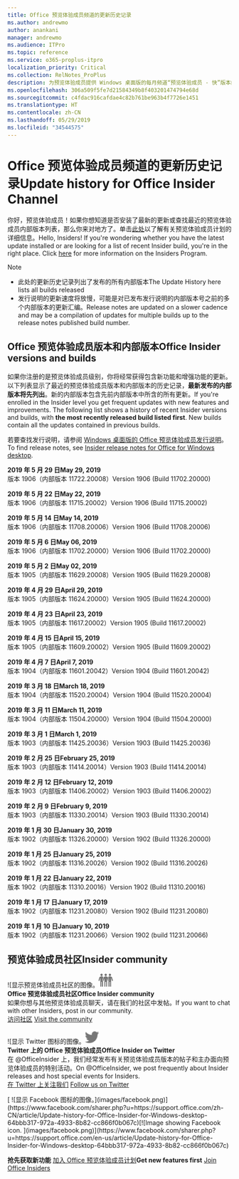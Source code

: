 ```yaml
---
title: Office 预览体验成员频道的更新历史记录
ms.author: andrewmo
author: anankani
manager: andrewmo
ms.audience: ITPro
ms.topic: reference
ms.service: o365-proplus-itpro
localization_priority: Critical
ms.collection: RelNotes_ProPlus
description: 为预览体验成员提供 Windows 桌面版的每月频道“预览体验成员 - 快”版本的更新历史记录
ms.openlocfilehash: 306a509f5fe7d21584349b8f403201474794e68d
ms.sourcegitcommit: c4fdac916cafdae4c82b761be963b4f7726e1451
ms.translationtype: HT
ms.contentlocale: zh-CN
ms.lasthandoff: 05/29/2019
ms.locfileid: "34544575"
---
```

# <a name="update-history-for-office-insider-channel"></a><span data-ttu-id="bec93-103">Office 预览体验成员频道的更新历史记录</span><span class="sxs-lookup"><span data-stu-id="bec93-103">Update history for Office Insider Channel</span></span>

<span data-ttu-id="bec93-p101">你好，预览体验成员！如果你想知道是否安装了最新的更新或查找最近的预览体验成员内部版本列表，那么你来对地方了。单击[此处](https://insider.office.com/)以了解有关预览体验成员计划的详细信息。</span><span class="sxs-lookup"><span data-stu-id="bec93-p101">Hello, Insiders! If you're wondering whether you have the latest update installed or are looking for a list of recent Insider build, you're in the right place. Click [here](https://insider.office.com/) for more information on the Insiders Program.</span></span>

> [!NOTE]
> - <span data-ttu-id="bec93-107">此处的更新历史记录列出了发布的所有内部版本</span><span class="sxs-lookup"><span data-stu-id="bec93-107">The Update History here lists all builds released</span></span>
> - <span data-ttu-id="bec93-108">发行说明的更新速度将放慢，可能是对已发布发行说明的内部版本号之前的多个内部版本的更新汇编。</span><span class="sxs-lookup"><span data-stu-id="bec93-108">Release notes are updated on a slower cadence and may be a compilation of updates for multiple builds up to the release notes published build number.</span></span>



## <a name="office-insider-versions-and-builds"></a><span data-ttu-id="bec93-109">Office 预览体验成员版本和内部版本</span><span class="sxs-lookup"><span data-stu-id="bec93-109">Office Insider versions and builds</span></span>

<span data-ttu-id="bec93-p102">如果你注册的是预览体验成员级别，你将经常获得包含新功能和增强功能的更新。以下列表显示了最近的预览体验成员版本和内部版本的历史记录，**最新发布的内部版本将先列出**。新的内部版本包含先前内部版本中所含的所有更新。</span><span class="sxs-lookup"><span data-stu-id="bec93-p102">If you're enrolled in the Insider level you get frequent updates with new features and improvements. The following list shows a history of recent Insider versions and builds, with **the most recently released build listed first**. New builds contain all the updates contained in previous builds.</span></span> 

<span data-ttu-id="bec93-113">若要查找发行说明，请参阅 [Windows 桌面版的 Office 预览体验成员发行说明](https://docs.microsoft.com/zh-CN/OfficeUpdates/release-notes-office-insider)。</span><span class="sxs-lookup"><span data-stu-id="bec93-113">To find release notes, see [Insider release notes for Office for Windows desktop](https://docs.microsoft.com/en-us/OfficeUpdates/release-notes-office-insider).</span></span>

[//]: # (请勿移除)

<span data-ttu-id="bec93-115">**2019 年 5 月 29 日**</span><span class="sxs-lookup"><span data-stu-id="bec93-115">**May 29, 2019**</span></span><br/>
<span data-ttu-id="bec93-116">版本 1906（内部版本 11722.20008）</span><span class="sxs-lookup"><span data-stu-id="bec93-116">Version 1906 (Build 11702.20000)</span></span><br/>

<span data-ttu-id="bec93-117">**2019 年 5 月 22 日**</span><span class="sxs-lookup"><span data-stu-id="bec93-117">**May 22, 2019**</span></span><br/> <span data-ttu-id="bec93-118">版本 1906（内部版本 11715.20002）</span><span class="sxs-lookup"><span data-stu-id="bec93-118">Version 1906 (Build 11715.20002)</span></span><br/> 

<span data-ttu-id="bec93-119">**2019 年 5 月 14 日**</span><span class="sxs-lookup"><span data-stu-id="bec93-119">**May 14, 2019**</span></span><br/> <span data-ttu-id="bec93-120">版本 1906（内部版本 11708.20006）</span><span class="sxs-lookup"><span data-stu-id="bec93-120">Version 1906 (Build 11708.20006)</span></span><br/>

<span data-ttu-id="bec93-121">**2019 年 5 月 6 日**</span><span class="sxs-lookup"><span data-stu-id="bec93-121">**May 06, 2019**</span></span><br/>
<span data-ttu-id="bec93-122">版本 1906（内部版本 11702.20000）</span><span class="sxs-lookup"><span data-stu-id="bec93-122">Version 1906 (Build 11702.20000)</span></span><br/>

<span data-ttu-id="bec93-123">**2019 年 5 月 2 日**</span><span class="sxs-lookup"><span data-stu-id="bec93-123">**May 02, 2019**</span></span><br/>
<span data-ttu-id="bec93-124">版本 1905（内部版本 11629.20008）</span><span class="sxs-lookup"><span data-stu-id="bec93-124">Version 1905 (Build 11629.20008)</span></span><br/>

<span data-ttu-id="bec93-125">**2019 年 4 月 29 日**</span><span class="sxs-lookup"><span data-stu-id="bec93-125">**April 29, 2019**</span></span><br/>
<span data-ttu-id="bec93-126">版本 1905（内部版本 11624.20000）</span><span class="sxs-lookup"><span data-stu-id="bec93-126">Version 1905 (Build 11624.20000)</span></span><br/>

<span data-ttu-id="bec93-127">**2019 年 4 月 23 日**</span><span class="sxs-lookup"><span data-stu-id="bec93-127">**April 23, 2019**</span></span><br/> <span data-ttu-id="bec93-128">版本 1905（内部版本 11617.20002）</span><span class="sxs-lookup"><span data-stu-id="bec93-128">Version 1905 (Build 11617.20002)</span></span><br/>

<span data-ttu-id="bec93-129">**2019 年 4 月 15 日**</span><span class="sxs-lookup"><span data-stu-id="bec93-129">**April 15, 2019**</span></span><br/> <span data-ttu-id="bec93-130">版本 1905（内部版本 11609.20002）</span><span class="sxs-lookup"><span data-stu-id="bec93-130">Version 1905 (Build 11609.20002)</span></span><br/>

<span data-ttu-id="bec93-131">**2019 年 4 月 7 日**</span><span class="sxs-lookup"><span data-stu-id="bec93-131">**April 7, 2019**</span></span><br/> <span data-ttu-id="bec93-132">版本 1904（内部版本 11601.20042）</span><span class="sxs-lookup"><span data-stu-id="bec93-132">Version 1904 (Build 11601.20042)</span></span><br/>

<span data-ttu-id="bec93-133">**2019 年 3 月 18 日**</span><span class="sxs-lookup"><span data-stu-id="bec93-133">**March 18, 2019**</span></span><br/> <span data-ttu-id="bec93-134">版本 1904（内部版本 11520.20004）</span><span class="sxs-lookup"><span data-stu-id="bec93-134">Version 1904 (Build 11520.20004)</span></span><br/>

<span data-ttu-id="bec93-135">**2019 年 3 月 11 日**</span><span class="sxs-lookup"><span data-stu-id="bec93-135">**March 11, 2019**</span></span><br/> <span data-ttu-id="bec93-136">版本 1904（内部版本 11504.20000）</span><span class="sxs-lookup"><span data-stu-id="bec93-136">Version 1904 (Build 11504.20000)</span></span><br/>

<span data-ttu-id="bec93-137">**2019 年 3 月 1 日**</span><span class="sxs-lookup"><span data-stu-id="bec93-137">**March 1, 2019**</span></span><br/> <span data-ttu-id="bec93-138">版本 1903（内部版本 11425.20036）</span><span class="sxs-lookup"><span data-stu-id="bec93-138">Version 1903 (Build 11425.20036)</span></span><br/> 

<span data-ttu-id="bec93-139">**2019 年 2 月 25 日**</span><span class="sxs-lookup"><span data-stu-id="bec93-139">**February 25, 2019**</span></span><br/> <span data-ttu-id="bec93-140">版本 1903（内部版本 11414.20014）</span><span class="sxs-lookup"><span data-stu-id="bec93-140">Version 1903 (Build 11414.20014)</span></span><br/> 

<span data-ttu-id="bec93-141">**2019 年 2 月 12 日**</span><span class="sxs-lookup"><span data-stu-id="bec93-141">**February 12, 2019**</span></span><br/> <span data-ttu-id="bec93-142">版本 1903（内部版本 11406.20002）</span><span class="sxs-lookup"><span data-stu-id="bec93-142">Version 1903 (Build 11406.20002)</span></span><br/> 

<span data-ttu-id="bec93-143">**2019 年 2 月 9 日**</span><span class="sxs-lookup"><span data-stu-id="bec93-143">**February 9, 2019**</span></span><br/> <span data-ttu-id="bec93-144">版本 1903（内部版本 11330.20014）</span><span class="sxs-lookup"><span data-stu-id="bec93-144">Version 1903 (Build 11330.20014)</span></span><br/> 

<span data-ttu-id="bec93-145">**2019 年 1 月 30 日**</span><span class="sxs-lookup"><span data-stu-id="bec93-145">**January 30, 2019**</span></span><br/> <span data-ttu-id="bec93-146">版本 1902（内部版本 11326.20000）</span><span class="sxs-lookup"><span data-stu-id="bec93-146">Version 1902 (Build 11326.20000)</span></span><br/> 

<span data-ttu-id="bec93-147">**2019 年 1 月 25 日**</span><span class="sxs-lookup"><span data-stu-id="bec93-147">**January 25, 2019**</span></span><br/> <span data-ttu-id="bec93-148">版本 1902（内部版本 11316.20026）</span><span class="sxs-lookup"><span data-stu-id="bec93-148">Version 1902 (Build 11316.20026)</span></span><br/> 

<span data-ttu-id="bec93-149">**2019 年 1 月 22 日**</span><span class="sxs-lookup"><span data-stu-id="bec93-149">**January 22, 2019**</span></span><br/> <span data-ttu-id="bec93-150">版本 1902（内部版本 11310.20016）</span><span class="sxs-lookup"><span data-stu-id="bec93-150">Version 1902 (Build 11310.20016)</span></span><br/> 

<span data-ttu-id="bec93-151">**2019 年 1 月 17 日**</span><span class="sxs-lookup"><span data-stu-id="bec93-151">**January 17, 2019**</span></span><br/> <span data-ttu-id="bec93-152">版本 1902（内部版本 11231.20080）</span><span class="sxs-lookup"><span data-stu-id="bec93-152">Version 1902 (Build 11231.20080)</span></span><br/>

<span data-ttu-id="bec93-153">**2019 年 1 月 10 日**</span><span class="sxs-lookup"><span data-stu-id="bec93-153">**January 10, 2019**</span></span><br/> <span data-ttu-id="bec93-154">版本 1902（内部版本 11231.20066）</span><span class="sxs-lookup"><span data-stu-id="bec93-154">Version 1902 (build 11231.20066)</span></span><br/> 


## <a name="insider-community"></a><span data-ttu-id="bec93-155">预览体验成员社区</span><span class="sxs-lookup"><span data-stu-id="bec93-155">Insider community</span></span>

<span data-ttu-id="bec93-156">![显示预览体验成员社区的图像。</span><span class="sxs-lookup"><span data-stu-id="bec93-156">![Image showing insider community.</span></span> ](images/insidercommunity.png) <br/>
<span data-ttu-id="bec93-157">**Office 预览体验成员社区**</span><span class="sxs-lookup"><span data-stu-id="bec93-157">**Office Insider community**</span></span><br/> <span data-ttu-id="bec93-158">如果你想与其他预览体验成员聊天，请在我们的社区中发帖。</span><span class="sxs-lookup"><span data-stu-id="bec93-158">If you want to chat with other Insiders, post in our community.</span></span><br/><span data-ttu-id="bec93-159"> 
[访问社区](https://go.microsoft.com/fwlink/?linkid=843493)</span><span class="sxs-lookup"><span data-stu-id="bec93-159"> 
[Visit the community](https://go.microsoft.com/fwlink/?linkid=843493)</span></span><br/> 

<span data-ttu-id="bec93-160">![显示 Twitter 图标的图像。</span><span class="sxs-lookup"><span data-stu-id="bec93-160">![Image showing twitter icon.</span></span> ](images/twitter.png)<br/>
<span data-ttu-id="bec93-161">**Twitter 上的 Office 预览体验成员**</span><span class="sxs-lookup"><span data-stu-id="bec93-161">**Office Insider on Twitter**</span></span><br/> <span data-ttu-id="bec93-162">在 @OfficeInsider 上，我们经常发布有关预览体验成员版本的帖子和主办面向预览体验成员的特别活动。</span><span class="sxs-lookup"><span data-stu-id="bec93-162">On @OfficeInsider, we post frequently about Insider releases and host special events for Insiders.</span></span><br/><span data-ttu-id="bec93-163"> 
[在 Twitter 上关注我们](https://go.microsoft.com/fwlink/?linkid=717717)</span><span class="sxs-lookup"><span data-stu-id="bec93-163"> 
[Follow us on Twitter](https://go.microsoft.com/fwlink/?linkid=717717)</span></span><br/> 

<span data-ttu-id="bec93-164">
  [
  ![显示 Facebook 图标的图像。](images/facebook.png)](https://www.facebook.com/sharer.php?u=https://support.office.com/zh-CN/article/Update-history-for-Office-Insider-for-Windows-desktop-64bbb317-972a-4933-8b82-cc866f0b067c)</span><span class="sxs-lookup"><span data-stu-id="bec93-164">[![Image showing Facebook icon. ](images/facebook.png)](https://www.facebook.com/sharer.php?u=https://support.office.com/en-us/article/Update-history-for-Office-Insider-for-Windows-desktop-64bbb317-972a-4933-8b82-cc866f0b067c)</span></span>


<span data-ttu-id="bec93-165">**抢先获取新功能**
[加入 Office 预览体验成员计划](https://insider.office.com/)</span><span class="sxs-lookup"><span data-stu-id="bec93-165">**Get new features first**
[Join Office Insiders](https://insider.office.com/)</span></span>